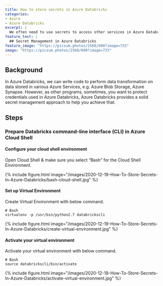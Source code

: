 ```yaml
---
title: How to store secrets in Azure Databricks
categories:
- Azure
- Azure Databricks
excerpt: |
  We often need to use secrets to access other services in Azure Databricks, but how can we protect these secrets?
feature_text: |
  ## Secret Management in Azure Databricks
feature_image: "https://picsum.photos/2560/600?image=733"
image: "https://picsum.photos/2560/600?image=733"
---
```


## Background
In Azure Databricks, we can write code to perform data transformation on data stored in various Azure Services, e.g. Azure Blob Storage, Azure Synapse. However, as other programs, sometimes, you want to protect credentials used in Azure Databricks, Azure Databricks provides a solid secret management approach to help you achieve that.

## Steps

### Prepare Databricks command-line interface (CLI) in Azure Cloud Shell

#### Configure your cloud shell environment

Open Cloud Shell & make sure you select “Bash” for the Cloud Shell Environment.

{% include figure.html image="/images/2020-12-19-How-To-Store-Secrets-In-Azure-Databricks/bash-cloud-shell.jpg" %}

#### Set up Virtual Environment
Create Virtual Environment with below command.

```
# Bash
virtualenv -p /usr/bin/python2.7 databrickscli
```

{% include figure.html image="/images/2020-12-19-How-To-Store-Secrets-In-Azure-Databricks/create-virtual-environment.jpg" %}

#### Activate your virtual environment

Activate your virtual environment with below command.

```
# Bash
source databrickscli/bin/activate
```

{% include figure.html image="/images/2020-12-19-How-To-Store-Secrets-In-Azure-Databricks/activate-virtual-environment.jpg" %}